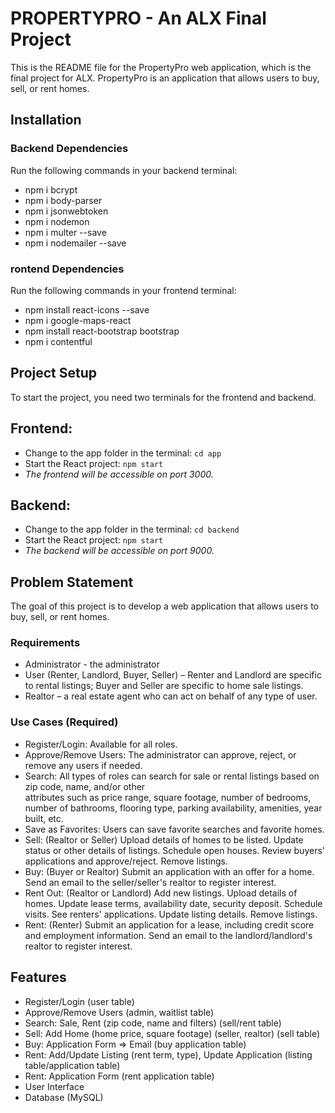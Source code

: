 # PROPERTYPRO - An ALX Final Project

This is the README file for the PropertyPro web application, which is the final project for ALX. PropertyPro is an application that allows users to buy, sell, or rent homes.

## Installation

### Backend Dependencies

Run the following commands in your backend terminal:
- npm i bcrypt
- npm i body-parser
- npm i jsonwebtoken
- npm i nodemon
- npm i multer --save
- npm i nodemailer --save

### rontend Dependencies

Run the following commands in your frontend terminal:
- npm install react-icons --save
- npm i google-maps-react
- npm install react-bootstrap bootstrap
- npm i contentful

## Project Setup

To start the project, you need two terminals for the frontend and backend.

## Frontend:
- Change to the app folder in the terminal: `cd app`
- Start the React project: `npm start`
- *The frontend will be accessible on port 3000.*

## Backend:
- Change to the app folder in the terminal: `cd backend`
- Start the React project: `npm start`
- *The backend will be accessible on port 9000.*


## Problem Statement

The goal of this project is to develop a web application that allows users to buy, sell, or rent homes.

### Requirements

- Administrator - the administrator
- User (Renter, Landlord, Buyer, Seller) – Renter and Landlord are specific to rental listings; Buyer and Seller 
    are specific to home sale listings.
- Realtor – a real estate agent who can act on behalf of any type of user.

### Use Cases (Required)

- Register/Login: Available for all roles.
- Approve/Remove Users: The administrator can approve, reject, or remove any users if needed.
- Search: All types of roles can search for sale or rental listings based on zip code, name, and/or other       
    attributes such as price range, square footage, number of bedrooms, number of bathrooms, flooring type, parking availability, amenities, year built, etc.
- Save as Favorites: Users can save favorite searches and favorite homes.
- Sell: (Realtor or Seller)
        Upload details of homes to be listed.
        Update status or other details of listings.
        Schedule open houses.
        Review buyers' applications and approve/reject.
        Remove listings.
- Buy: (Buyer or Realtor)
        Submit an application with an offer for a home.
        Send an email to the seller/seller's realtor to register interest.
- Rent Out: (Realtor or Landlord)
        Add new listings.
        Upload details of homes.
        Update lease terms, availability date, security deposit.
        Schedule visits.
        See renters' applications.
        Update listing details.
        Remove listings.
- Rent: (Renter)
        Submit an application for a lease, including credit score and employment information.
        Send an email to the landlord/landlord's realtor to register interest.

## Features

- Register/Login (user table)
- Approve/Remove Users (admin, waitlist table)
- Search: Sale, Rent (zip code, name and filters) (sell/rent table)
- Sell: Add Home (home price, square footage) (seller, realtor) (sell table)
- Buy: Application Form => Email (buy application table)
- Rent: Add/Update Listing (rent term, type), Update Application (listing table/application table)
- Rent: Application Form (rent application table)
- User Interface
- Database (MySQL)